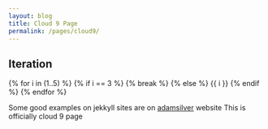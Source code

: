 ```yaml
---
layout: blog
title: Cloud 9 Page
permalink: /pages/cloud9/
---
```


## Iteration
{% for i in (1..5) %}
  {% if i == 3 %}
    {% break %}
  {% else %}
    {{ i }}
  {% endif %}
{% endfor %}

Some good examples on jekkyll sites are on [adamsilver](https://github.com/adamsilver) website
This is officially cloud 9 page

